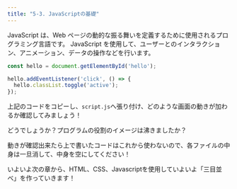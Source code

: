```yaml
---
title: "5-3. JavaScriptの基礎"
---
```


JavaScript は、Web ページの動的な振る舞いを定義するために使用されるプログラミング言語です。
JavaScript を使用して、ユーザーとのインタラクション、アニメーション、データの操作などを行います。

```javascript
const hello = document.getElementById('hello');

hello.addEventListener('click', () => {
  hello.classList.toggle('active');
});
```
上記のコードをコピーし、`script.js`へ張り付け、どのような画面の動きが加わるか確認してみましょう！


どうでしょうか？プログラムの役割のイメージは沸きましたか？

動きが確認出来たら上で書いたコードはこれから使わないので、各ファイルの中身は一旦消して、中身を空にしてください！

いよいよ次の章から、HTML、CSS、Javascriptを使用していよいよ「三目並べ」を作っていきます！